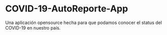 # COVID-19-AutoReporte-App
Una aplicación opensource hecha para que podamos conocer el status del COVID-19 en nuestro país. 
